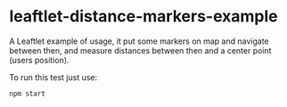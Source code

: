 # leaftlet-distance-markers-example
A Leaftlet example of usage, it put some markers on map and navigate between then, and measure distances between then and a center point (users position). 

To run this test just use:

``npm start``

